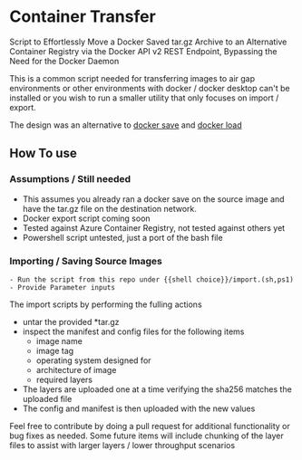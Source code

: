 # Container Transfer
 Script to Effortlessly Move a Docker Saved tar.gz Archive to an Alternative Container Registry via the Docker API v2 REST Endpoint, Bypassing the Need for the Docker Daemon

This is a common script needed for transferring images to air gap environments or other environments with docker / docker desktop can't be installed or you wish to run a smaller utility that only focuses on import / export.

The design was an alternative to [docker save](https://docs.docker.com/engine/reference/commandline/save/) and [docker load](https://docs.docker.com/engine/reference/commandline/load/)
## How To use

### Assumptions / Still needed
- This assumes you already ran a docker save on the source image and have the tar.gz file on the destination network. 
- Docker export script coming soon
- Tested against Azure Container Registry, not tested against others yet
- Powershell script untested, just a port of the bash file

### Importing / Saving Source Images
    - Run the script from this repo under {{shell choice}}/import.(sh,ps1)
    - Provide Parameter inputs

The import scripts by performing the fulling actions
- untar the provided *tar.gz
- inspect the manifest and config files for the following items
    - image name
    - image tag
    - operating system designed for
    - architecture of image
    - required layers
- The layers are uploaded one at a time verifying the sha256 matches the uploaded file
- The config and manifest is then uploaded with the new values


Feel free to contribute by doing a pull request for additional functionality or bug fixes as needed. Some future items will include chunking of the layer files to assist with larger layers / lower throughput scenarios